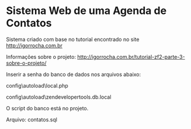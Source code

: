 # Sistema Web de uma Agenda de Contatos

Sistema criado com base no tutorial encontrado no site http://igorrocha.com.br

Informações sobre o projeto: http://igorrocha.com.br/tutorial-zf2-parte-3-sobre-o-projeto/

Inserir a senha do banco de dados nos arquivos abaixo:

config\autoload\local.php

config\autoload\zendevelopertools.db.local

O script do banco está no projeto. 

Arquivo: contatos.sql
